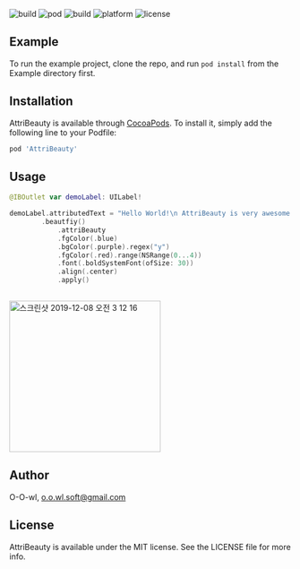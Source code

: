 ![build](https://img.shields.io/badge/swift-5.0-orange) ![pod](https://img.shields.io/badge/pods-v0.1.0-yellow) ![build](https://img.shields.io/badge/build-passing-dgreen) ![platform](https://img.shields.io/badge/platform-iOS-blue) ![license](https://img.shields.io/badge/license-MIT-black)



## Example

To run the example project, clone the repo, and run `pod install` from the Example directory first.

## Installation

AttriBeauty is available through [CocoaPods](https://cocoapods.org). To install
it, simply add the following line to your Podfile:

```ruby
pod 'AttriBeauty'
```

## Usage

```swift
@IBOutlet var demoLabel: UILabel!

demoLabel.attributedText = "Hello World!\n AttriBeauty is very awesome!"
	    .beautfiy()
            .attriBeauty
            .fgColor(.blue)
            .bgColor(.purple).regex("y")
            .fgColor(.red).range(NSRange(0...4))
            .font(.boldSystemFont(ofSize: 30))
            .align(.center)
            .apply()
    
```

<img width="270" alt="스크린샷 2019-12-08 오전 3 12 16" src="https://user-images.githubusercontent.com/39197978/70378842-937da680-1968-11ea-8d43-8dda5850d5b7.png">



## Author

O-O-wl, o.o.wl.soft@gmail.com

## License

AttriBeauty is available under the MIT license. See the LICENSE file for more info.
